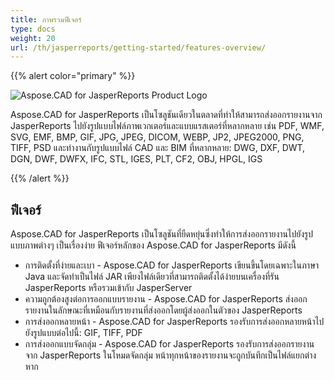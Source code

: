 ```yaml
---
title: ภาพรวมฟีเจอร์
type: docs
weight: 20
url: /th/jasperreports/getting-started/features-overview/
---
```


{{% alert color="primary" %}}

![Aspose.CAD for JasperReports Product Logo](/_assets/home_3.png)

Aspose.CAD for JasperReports เป็นโซลูชันเดียวในตลาดที่ทำให้สามารถส่งออกรายงานจาก JasperReports ไปยังรูปแบบไฟล์ภาพเวกเตอร์และแบบแรสเตอร์ที่หลากหลาย เช่น PDF, WMF, SVG, EMF, BMP, GIF, JPG, JPEG, DICOM, WEBP, JP2, JPEG2000, PNG, TIFF, PSD และทำงานกับรูปแบบไฟล์ CAD และ BIM ที่หลากหลาย: DWG, DXF, DWT, DGN, DWF, DWFX, IFC, STL, IGES, PLT, CF2, OBJ, HPGL, IGS

{{% /alert %}}

## ฟีเจอร์

Aspose.CAD for JasperReports เป็นโซลูชันที่ยืดหยุ่นซึ่งทำให้การส่งออกรายงานไปยังรูปแบบภาพต่างๆ เป็นเรื่องง่าย ฟีเจอร์หลักของ Aspose.CAD for JasperReports มีดังนี้

- การติดตั้งที่ง่ายและเบา - Aspose.CAD for JasperReports เขียนขึ้นโดยเฉพาะในภาษา Java และจัดทำเป็นไฟล์ JAR เพียงไฟล์เดียวที่สามารถติดตั้งได้ง่ายบนเครื่องที่รัน JasperReports หรือรวมเข้ากับ JasperServer
- ความถูกต้องสูงต่อการออกแบบรายงาน - Aspose.CAD for JasperReports ส่งออกรายงานในลักษณะที่เหมือนกับรายงานที่ส่งออกโดยผู้ส่งออกในตัวของ JasperReports
- การส่งออกหลายหน้า - Aspose.CAD for JasperReports รองรับการส่งออกหลายหน้าไปยังรูปแบบต่อไปนี้: GIF, TIFF, PDF
- การส่งออกแบบจัดกลุ่ม - Aspose.CAD for JasperReports รองรับการส่งออกรายงานจาก JasperReports ในโหมดจัดกลุ่ม หน้าทุกหน้าของรายงานจะถูกบันทึกเป็นไฟล์แยกต่างหาก
